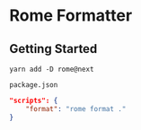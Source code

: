 # Rome Formatter

## Getting Started

```
yarn add -D rome@next
```

`package.json`

```json
"scripts": {
    "format": "rome format ."
}
```
